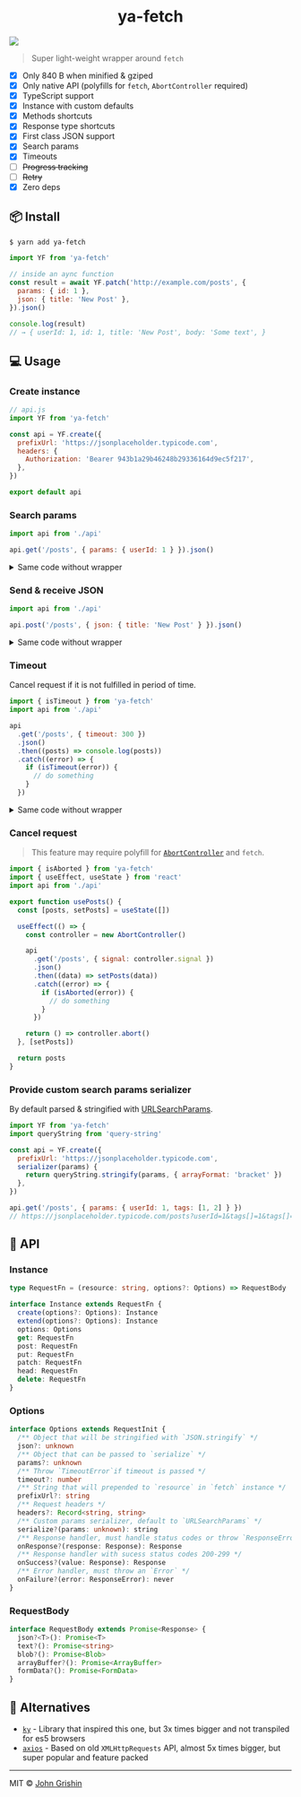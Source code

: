 <h1 align="center">ya-fetch</h1>

[![](https://flat.badgen.net/bundlephobia/minzip/ya-fetch)](https://bundlephobia.com/result?p=ya-fetch)

> Super light-weight wrapper around `fetch`

- [x] Only 840 B when minified & gziped
- [x] Only native API (polyfills for `fetch`, `AbortController` required)
- [x] TypeScript support
- [x] Instance with custom defaults
- [x] Methods shortcuts
- [x] Response type shortcuts
- [x] First class JSON support
- [x] Search params
- [x] Timeouts
- [ ] ~~Progress tracking~~
- [ ] ~~Retry~~
- [x] Zero deps

## 📦 Install

```sh
$ yarn add ya-fetch
```

```js
import YF from 'ya-fetch'

// inside an aync function
const result = await YF.patch('http://example.com/posts', {
  params: { id: 1 },
  json: { title: 'New Post' },
}).json()

console.log(result)
// → { userId: 1, id: 1, title: 'New Post', body: 'Some text', }
```

## 💻 Usage

### Create instance

```js
// api.js
import YF from 'ya-fetch'

const api = YF.create({
  prefixUrl: 'https://jsonplaceholder.typicode.com',
  headers: {
    Authorization: 'Bearer 943b1a29b46248b29336164d9ec5f217',
  },
})

export default api
```

### Search params

```js
import api from './api'

api.get('/posts', { params: { userId: 1 } }).json()
```

<details><summary>Same code without wrapper</summary>

```js
fetch('http://example.com/posts?id=1').then((res) => {
  if (res.ok) {
    return res.json()
  }

  throw new Error('Oops')
})
```

</details>

### Send & receive JSON

```js
import api from './api'

api.post('/posts', { json: { title: 'New Post' } }).json()
```

<details><summary>Same code without wrapper</summary>

```js
fetch('http://example.com/posts', {
  method: 'POST',
  headers: {
    'content-type': 'application/json',
    accept: 'application/json',
  },
  body: JSON.stringify({ title: 'New Post' }),
}).then((res) => {
  if (res.ok) {
    return res.json()
  }

  throw new Error('Oops')
})
```

</details>

### Timeout

Cancel request if it is not fulfilled in period of time.

```js
import { isTimeout } from 'ya-fetch'
import api from './api'

api
  .get('/posts', { timeout: 300 })
  .json()
  .then((posts) => console.log(posts))
  .catch((error) => {
    if (isTimeout(error)) {
      // do something
    }
  })
```

<details><summary>Same code without wrapper</summary>

```js
const controller = new AbortController()

setTimeout(() => {
  controller.abort()
}, 300)

fetch('http://example.com/posts', {
  signal: controller.signal,
  headers: {
    accept: 'application/json',
  },
})
  .then((res) => {
    if (res.ok) {
      return res.json()
    }

    throw new Error('Oops')
  })
  .catch((error) => {
    if (error.name === 'AbortError') {
      // do something
    }
  })
```

</details>

### Cancel request

> This feature may require polyfill for [`AbortController`](https://developer.mozilla.org/en-US/docs/Web/API/AbortController.html) and `fetch`.

```js
import { isAborted } from 'ya-fetch'
import { useEffect, useState } from 'react'
import api from './api'

export function usePosts() {
  const [posts, setPosts] = useState([])

  useEffect(() => {
    const controller = new AbortController()

    api
      .get('/posts', { signal: controller.signal })
      .json()
      .then((data) => setPosts(data))
      .catch((error) => {
        if (isAborted(error)) {
          // do something
        }
      })

    return () => controller.abort()
  }, [setPosts])

  return posts
}
```

### Provide custom search params serializer

By default parsed & stringified with [URLSearchParams](https://developer.mozilla.org/en-US/docs/Web/API/URLsearchParams).

```js
import YF from 'ya-fetch'
import queryString from 'query-string'

const api = YF.create({
  prefixUrl: 'https://jsonplaceholder.typicode.com',
  serializer(params) {
    return queryString.stringify(params, { arrayFormat: 'bracket' })
  },
})

api.get('/posts', { params: { userId: 1, tags: [1, 2] } })
// https://jsonplaceholder.typicode.com/posts?userId=1&tags[]=1&tags[]=2
```

## 📖 API

### Instance

```ts
type RequestFn = (resource: string, options?: Options) => RequestBody

interface Instance extends RequestFn {
  create(options?: Options): Instance
  extend(options?: Options): Instance
  options: Options
  get: RequestFn
  post: RequestFn
  put: RequestFn
  patch: RequestFn
  head: RequestFn
  delete: RequestFn
}
```

### Options

```ts
interface Options extends RequestInit {
  /** Object that will be stringified with `JSON.stringify` */
  json?: unknown
  /** Object that can be passed to `serialize` */
  params?: unknown
  /** Throw `TimeoutError`if timeout is passed */
  timeout?: number
  /** String that will prepended to `resource` in `fetch` instance */
  prefixUrl?: string
  /** Request headers */
  headers?: Record<string, string>
  /** Custom params serializer, default to `URLSearchParams` */
  serialize?(params: unknown): string
  /** Response handler, must handle status codes or throw `ResponseError` */
  onResponse?(response: Response): Response
  /** Response handler with sucess status codes 200-299 */
  onSuccess?(value: Response): Response
  /** Error handler, must throw an `Error` */
  onFailure?(error: ResponseError): never
}
```

### RequestBody

```ts
interface RequestBody extends Promise<Response> {
  json?<T>(): Promise<T>
  text?(): Promise<string>
  blob?(): Promise<Blob>
  arrayBuffer?(): Promise<ArrayBuffer>
  formData?(): Promise<FormData>
}
```

## 🔗 Alternatives

- [`ky`](https://github.com/sindresorhus/ky) - Library that inspired this one, but 3x times bigger and not transpiled for es5 browsers
- [`axios`](https://github.com/axios/axios) - Based on old `XMLHttpRequests` API, almost 5x times bigger, but super popular and feature packed

---

MIT © [John Grishin](http://johngrish.in)

